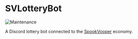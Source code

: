 # SVLotteryBot

![Maintenance](https://img.shields.io/badge/Maintained%3F-no-red.svg)

A Discord lottery bot connected to the [SpookVooper](https://spookvooper.com) economy.
